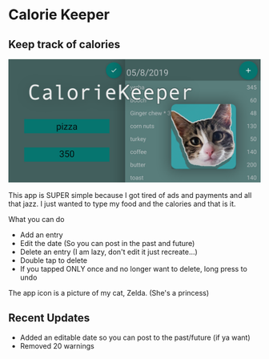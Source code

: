 # Calorie Keeper

## Keep track of calories

![App Preview](/frontplb.png)

This app is SUPER simple because I got tired of ads and payments and all that jazz. I just wanted to type my food and the calories and that is it.

What you can do

- Add an entry
- Edit the date (So you can post in the past and future)
- Delete an entry (I am lazy, don't edit it just recreate...)
- Double tap to delete
- If you tapped ONLY once and no longer want to delete, long press to undo

The app icon is a picture of my cat, Zelda. (She's a princess)

## Recent Updates

- Added an editable date so you can post to the past/future (if ya want)
- Removed 20 warnings 
